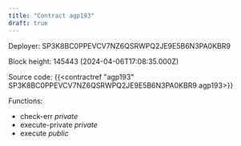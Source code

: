 ```yaml
---
title: "Contract agp193"
draft: true
---
```

Deployer: SP3K8BC0PPEVCV7NZ6QSRWPQ2JE9E5B6N3PA0KBR9


 



Block height: 145443 (2024-04-06T17:08:35.000Z)

Source code: {{<contractref "agp193" SP3K8BC0PPEVCV7NZ6QSRWPQ2JE9E5B6N3PA0KBR9 agp193>}}

Functions:

* check-err _private_
* execute-private _private_
* execute _public_
